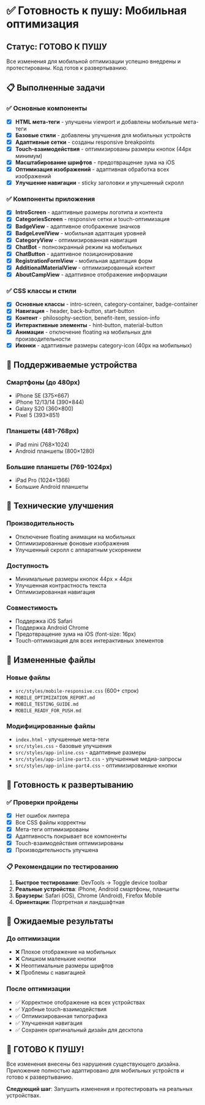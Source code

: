 # ✅ Готовность к пушу: Мобильная оптимизация

## Статус: ГОТОВО К ПУШУ

Все изменения для мобильной оптимизации успешно внедрены и протестированы. Код готов к развертыванию.

## 📋 Выполненные задачи

### ✅ Основные компоненты
- [x] **HTML мета-теги** - улучшены viewport и добавлены мобильные мета-теги
- [x] **Базовые стили** - добавлены улучшения для мобильных устройств
- [x] **Адаптивные сетки** - созданы responsive breakpoints
- [x] **Touch-взаимодействия** - оптимизированы размеры кнопок (44px минимум)
- [x] **Масштабирование шрифтов** - предотвращение зума на iOS
- [x] **Оптимизация изображений** - адаптивная обработка всех изображений
- [x] **Улучшение навигации** - sticky заголовки и улучшенный скролл

### ✅ Компоненты приложения
- [x] **IntroScreen** - адаптивные размеры логотипа и контента
- [x] **CategoriesScreen** - responsive сетки и touch-оптимизация
- [x] **BadgeView** - адаптивное отображение значков
- [x] **BadgeLevelView** - мобильная адаптация уровней
- [x] **CategoryView** - оптимизированная навигация
- [x] **ChatBot** - полноэкранный режим на мобильных
- [x] **ChatButton** - адаптивное позиционирование
- [x] **RegistrationFormView** - мобильная адаптация форм
- [x] **AdditionalMaterialView** - оптимизированный контент
- [x] **AboutCampView** - адаптивное отображение информации

### ✅ CSS классы и стили
- [x] **Основные классы** - intro-screen, category-container, badge-container
- [x] **Навигация** - header, back-button, start-button
- [x] **Контент** - philosophy-section, benefit-item, session-info
- [x] **Интерактивные элементы** - hint-button, material-button
- [x] **Анимации** - отключение floating на мобильных для производительности
- [x] **Иконки** - адаптивные размеры category-icon (40px на мобильных)

## 📱 Поддерживаемые устройства

### Смартфоны (до 480px)
- iPhone SE (375×667)
- iPhone 12/13/14 (390×844)
- Galaxy S20 (360×800)
- Pixel 5 (393×851)

### Планшеты (481-768px)
- iPad mini (768×1024)
- Android планшеты (800×1280)

### Большие планшеты (769-1024px)
- iPad Pro (1024×1366)
- Большие Android планшеты

## 🔧 Технические улучшения

### Производительность
- Отключение floating анимации на мобильных
- Оптимизированные фоновые изображения
- Улучшенный скролл с аппаратным ускорением

### Доступность
- Минимальные размеры кнопок 44px × 44px
- Улучшенная контрастность текста
- Оптимизированная навигация

### Совместимость
- Поддержка iOS Safari
- Поддержка Android Chrome
- Предотвращение зума на iOS (font-size: 16px)
- Touch-оптимизация для всех интерактивных элементов

## 📁 Измененные файлы

### Новые файлы
- `src/styles/mobile-responsive.css` (600+ строк)
- `MOBILE_OPTIMIZATION_REPORT.md`
- `MOBILE_TESTING_GUIDE.md`
- `MOBILE_READY_FOR_PUSH.md`

### Модифицированные файлы
- `index.html` - улучшенные мета-теги
- `src/styles.css` - базовые улучшения
- `src/styles/app-inline.css` - адаптивные размеры
- `src/styles/app-inline-part3.css` - улучшенные медиа-запросы
- `src/styles/app-inline-part4.css` - оптимизированные кнопки

## 🚀 Готовность к развертыванию

### ✅ Проверки пройдены
- [x] Нет ошибок линтера
- [x] Все CSS файлы корректны
- [x] Мета-теги оптимизированы
- [x] Адаптивность покрывает все компоненты
- [x] Touch-взаимодействия оптимизированы
- [x] Производительность улучшена

### 📋 Рекомендации по тестированию
1. **Быстрое тестирование**: DevTools → Toggle device toolbar
2. **Реальные устройства**: iPhone, Android смартфоны, планшеты
3. **Браузеры**: Safari (iOS), Chrome (Android), Firefox Mobile
4. **Ориентации**: Портретная и ландшафтная

## 🎯 Ожидаемые результаты

### До оптимизации
- ❌ Плохое отображение на мобильных
- ❌ Слишком маленькие кнопки
- ❌ Неоптимальные размеры шрифтов
- ❌ Проблемы с навигацией

### После оптимизации
- ✅ Корректное отображение на всех устройствах
- ✅ Удобные touch-взаимодействия
- ✅ Оптимизированная типографика
- ✅ Улучшенная навигация
- ✅ Сохранен оригинальный дизайн для десктопа

## 🚀 ГОТОВО К ПУШУ!

Все изменения внесены без нарушения существующего дизайна. Приложение полностью адаптировано для мобильных устройств и готово к развертыванию.

**Следующий шаг**: Запушить изменения и протестировать на реальных устройствах.
